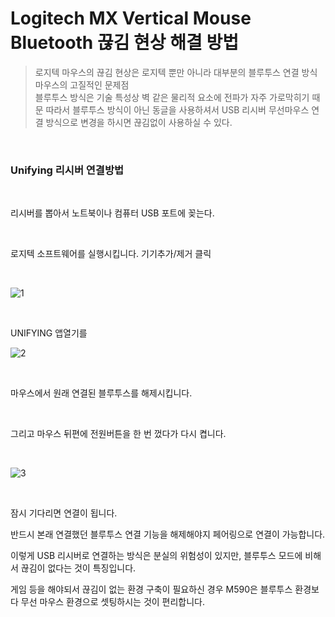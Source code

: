 # Logitech MX Vertical Mouse Bluetooth 끊김 현상 해결 방법   
>로지텍 마우스의 끊김 현상은 로지텍 뿐만 아니라 대부분의 블루투스 연결 방식 마우스의 고질적인 문제점   
>블루투스 방식은 기술 특성상 벽 같은 물리적 요소에 전파가 자주 가로막히기 때문
>따라서 블루투스 방식이 아닌 동글을 사용하셔서 USB 리시버 무선마우스 연결 방식으로 변경을 하시면 끊김없이 사용하실 수 있다.  

<br>

### Unifying 리시버 연결방법

<br>

리시버를 뽑아서 노트북이나 컴퓨터 USB 포트에 꽂는다.

<br>

로지텍 소프트웨어를 실행시킵니다. 기기추가/제거 클릭 

<br>

![1](https://user-images.githubusercontent.com/84886987/150668129-c8843528-97ca-413f-82c6-059179dcbec2.png)

<br>

UNIFYING 앱열기를 
<br>

![2](https://user-images.githubusercontent.com/84886987/150668145-4864dd1a-45c7-4ac4-9473-8a9ef2c75454.png)

<br>

마우스에서 원래 연결된 블루투스를 해제시킵니다.

<br>

그리고 마우스 뒤편에 전원버튼을 한 번 껐다가 다시 켭니다.

<br>

![3](https://user-images.githubusercontent.com/84886987/150668155-0deb1618-6006-4b1f-bdcd-291ff6e44db1.png)

<br>

잠시 기다리면 연결이 됩니다.

반드시 본래 연결했던 블루투스 연결 기능을 해제해야지 페어링으로 연결이 가능합니다.

이렇게 USB 리시버로 연결하는 방식은 분실의 위험성이 있지만, 블루투스 모드에 비해서 끊김이 없다는 것이 특징입니다.

게임 등을 해야되서 끊김이 없는 환경 구축이 필요하신 경우 M590은 블루투스 환경보다 무선 마우스 환경으로 셋팅하시는 것이 편리합니다.
